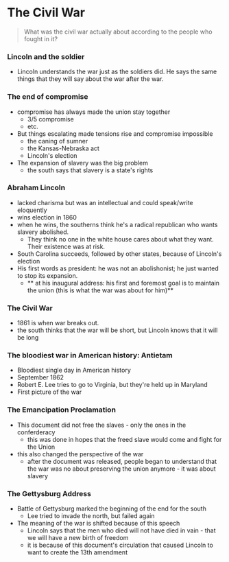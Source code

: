 # The Civil War

> What was the civil war actually about according to the people who fought in it?

### Lincoln and the soldier
- Lincoln understands the war just as the soldiers did. He says the same things that they will say about the war after the war.

### The end of compromise
- compromise has always made the union stay together
  + 3/5 compromise
  + etc.
- But things escalating made tensions rise and compromise impossible
  + the caning of sumner
  + the Kansas-Nebraska act
  + Lincoln's election
- The expansion of slavery was the big problem
  + the south says that slavery is a state's rights

### Abraham Lincoln
- lacked charisma but was an intellectual and could speak/write eloquently
- wins election in 1860
- when he wins, the southerns think he's a radical republican who wants slavery abolished.
  + They think no one in the white house cares about what they want. Their existence was at risk.
- South Carolina succeeds, followed by other states, because of Lincoln's election
- His first words as president: he was not an abolishonist; he just wanted to stop its expansion.
  + ** at his inaugural address: his first and foremost goal is to maintain the union  (this is what the war was about for him)**

### The Civil War
- 1861 is when war breaks out.
- the south thinks that the war will be short, but Lincoln knows that it will be long

### The bloodiest war in American history: Antietam
- Bloodiest single day in American history
- September 1862
- Robert E. Lee tries to go to Virginia, but they're held up in Maryland
- First picture of the war

### The Emancipation Proclamation
- This document did not free the slaves - only the ones in the conferderacy
  + this was done in hopes that the freed slave would come and fight for the Union
- this also changed the perspective of the war
  + after the document was released, people began to understand that the war was no about preserving the union anymore - it was about slavery

### The Gettysburg Address
- Battle of Gettysburg marked the beginning of the end for the south
  + Lee tried to invade the north, but failed again
- The meaning of the war is shifted because of this speech
  + Lincoln says that the men who died will not have died in vain - that we will have a new birth of freedom
  + it is because of this document's circulation that caused Lincoln to want to create the 13th amendment

